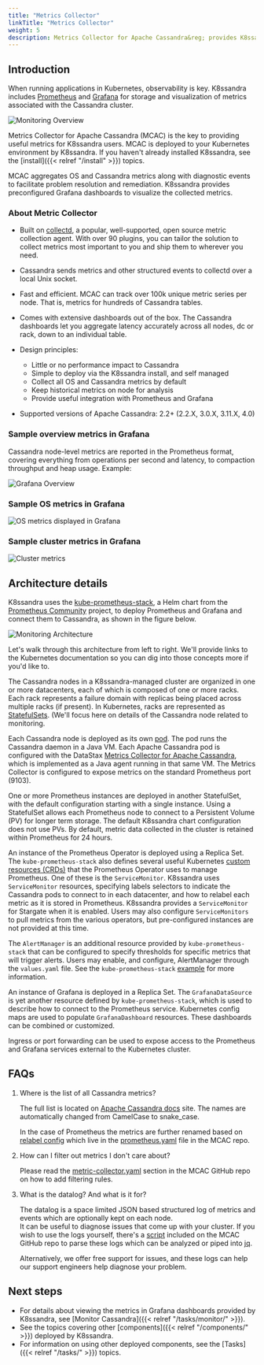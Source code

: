 ```yaml
---
title: "Metrics Collector"
linkTitle: "Metrics Collector"
weight: 5
description: Metrics Collector for Apache Cassandra&reg; provides K8ssandra monitoring capabilities with Prometheus and Grafana.
---
```


## Introduction

When running applications in Kubernetes, observability is key. K8ssandra includes [Prometheus](http://prometheus.io) and [Grafana](http://grafana.com) for storage and visualization of metrics associated with the Cassandra cluster.

![Monitoring Overview](monitoring-overview.png)

Metrics Collector for Apache Cassandra (MCAC) is the key to providing useful metrics for K8ssandra users. MCAC is deployed to your Kubernetes environment by K8ssandra. If you haven't already installed K8ssandra, see the [install]({{< relref "/install" >}}) topics.

MCAC aggregates OS and Cassandra metrics along with diagnostic events to facilitate problem resolution and remediation. K8ssandra provides preconfigured Grafana dashboards to visualize the collected metrics. 

### About Metric Collector 

* Built on [collectd](https://collectd.org), a popular, well-supported, open source metric collection agent. With over 90 plugins, you can tailor the solution to collect metrics most important to you and ship them to wherever you need.

* Cassandra sends metrics and other structured events to collectd over a local Unix socket.  

* Fast and efficient. MCAC can track over 100k unique metric series per node. That is, metrics for hundreds of Cassandra tables.

* Comes with extensive dashboards out of the box. The Cassandra dashboards let you aggregate latency accurately across all nodes, dc or rack, down to an individual table.  

* Design principles:
  * Little or no performance impact to Cassandra
  * Simple to deploy via the K8ssandra install, and self managed
  * Collect all OS and Cassandra metrics by default
  * Keep historical metrics on node for analysis
  * Provide useful integration with Prometheus and Grafana

* Supported versions of Apache Cassandra: 2.2+ (2.2.X, 3.0.X, 3.11.X, 4.0) 

### Sample overview metrics in Grafana

Cassandra node-level metrics are reported in the Prometheus format, covering everything from operations per second and latency, to compaction throughput and heap usage. Example:

![Grafana Overview](grafana-overview.png)

### Sample OS metrics in Grafana

![OS metrics displayed in Grafana](grafana-os-metrics.png)

### Sample cluster metrics in Grafana

![Cluster metrics ](grafana-cluster-metrics.png)

## Architecture details

K8ssandra uses the [kube-prometheus-stack](https://github.com/prometheus-community/helm-charts/tree/main/charts/kube-prometheus-stack), a Helm chart from the [Prometheus Community](https://prometheus.io/community/) project, to deploy Prometheus and Grafana and connect them to Cassandra, as shown in the figure below.

![Monitoring Architecture](monitoring-architecture.png)

Let's walk through this architecture from left to right. We'll provide links to the Kubernetes documentation so you can dig into those concepts more if you'd like to.

The Cassandra nodes in a K8ssandra-managed cluster are organized in one or more datacenters, each of which is composed of one or more racks. Each rack represents a failure domain with replicas being placed across multiple racks (if present). In Kubernetes, racks are represented as [StatefulSets](https://kubernetes.io/docs/concepts/workloads/controllers/statefulset/). (We'll focus here on details of the Cassandra node related to monitoring. 

Each Cassandra node is deployed as its own [pod](https://kubernetes.io/docs/concepts/workloads/pods/). The pod runs the Cassandra daemon in a Java VM. Each Apache Cassandra pod is configured with the DataStax [Metrics Collector for Apache Cassandra](https://github.com/datastax/metric-collector-for-apache-cassandra), which is implemented as a Java agent running in that same VM. The Metrics Collector is configured to expose metrics on the standard Prometheus port (9103).

One or more Prometheus instances are deployed in another StatefulSet, with the default configuration starting with a single instance. Using a StatefulSet allows each Prometheus node to connect to a Persistent Volume (PV) for longer term storage. The default K8ssandra chart configuration does not use PVs. By default, metric data collected in the cluster is retained within Prometheus for 24 hours.

An instance of the Prometheus Operator is deployed using a Replica Set. The `kube-prometheus-stack` also defines several useful Kubernetes [custom resources (CRDs)](https://kubernetes.io/docs/concepts/extend-kubernetes/api-extension/custom-resources/) that the Prometheus Operator uses to manage Prometheus. One of these is the `ServiceMonitor`. K8ssandra uses `ServiceMonitor` resources, specifying labels selectors to indicate the Cassandra pods to connect to in each datacenter, and how to relabel each metric as it is stored in Prometheus. K8ssandra provides a `ServiceMonitor` for Stargate when it is enabled. Users may also configure `ServiceMonitors` to pull metrics from the various operators, but pre-configured instances are not provided at this time.

The `AlertManager` is an additional resource provided by `kube-prometheus-stack` that can be configured to specify thresholds for specific metrics that will trigger alerts. Users may enable, and configure, AlertManager through the `values.yaml` file. See the `kube-prometheus-stack` [example](https://github.com/prometheus-community/helm-charts/blob/main/charts/kube-prometheus-stack/values.yaml#L114-L595) for more information.
  
An instance of Grafana is deployed in a Replica Set. The `GrafanaDataSource` is yet another resource defined by `kube-prometheus-stack`, which is used to describe how to connect to the Prometheus service. Kubernetes config maps are used to populate `GrafanaDashboard` resources. These dashboards can be combined or customized.

Ingress or port forwarding can be used to expose access to the Prometheus and Grafana services external to the Kubernetes cluster.

## FAQs

  1. Where is the list of all Cassandra metrics?

     The full list is located on [Apache Cassandra docs](https://cassandra.apache.org/doc/latest/operating/metrics.html) site.
     The names are automatically changed from CamelCase to snake_case.

     In the case of Prometheus the metrics are further renamed based on [relabel config](https://prometheus.io/docs/prometheus/latest/configuration/configuration/#relabel_config) which live in the
     [prometheus.yaml](https://github.com/datastax/metric-collector-for-apache-cassandra/blob/master/dashboards/prometheus/prometheus.yaml) file in the MCAC repo.

  2. How can I filter out metrics I don't care about?

     Please read the [metric-collector.yaml](https://github.com/datastax/metric-collector-for-apache-cassandra/blob/master/config/metric-collector.yaml) section in the MCAC GitHub repo on how to add filtering rules.

  3. What is the datalog? And what is it for?

     The datalog is a space limited JSON based structured log of metrics and events which are optionally kept on each node.  
     It can be useful to diagnose issues that come up with your cluster.  If you wish to use the logs yourself, 
     there's a [script](https://github.com/datastax/metric-collector-for-apache-cassandra/blob/master/scripts/datalog-parser.py) included on the MCAC GitHub repo to parse these logs which can be analyzed or piped into [jq](https://stedolan.github.io/jq/).

     Alternatively, we offer free support for issues, and these logs can help our support engineers help diagnose your problem.

## Next steps

* For details about viewing the metrics in Grafana dashboards provided by K8ssandra, see [Monitor Cassandra]({{< relref "/tasks/monitor/" >}}).
* See the topics covering other [components]({{< relref "/components/" >}}) deployed by K8ssandra. 
* For information on using other deployed components, see the [Tasks]({{< relref "/tasks/" >}}) topics.
